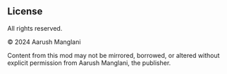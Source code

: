 ## License

All rights reserved.

© 2024 Aarush Manglani

Content from this mod may not be mirrored, borrowed, or altered without explicit permission from Aarush Manglani, the publisher.
